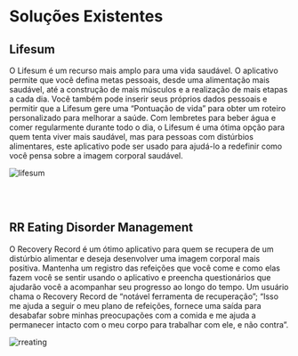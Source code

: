 # Soluções Existentes


## Lifesum
O Lifesum é um recurso mais amplo para uma vida saudável. O aplicativo permite que você defina metas pessoais, desde uma alimentação mais saudável, até a construção de mais músculos e a realização de mais etapas a cada dia. Você também pode inserir seus próprios dados pessoais e permitir que a Lifesum gere uma “Pontuação de vida” para obter um roteiro personalizado para melhorar a saúde. Com lembretes para beber água e comer regularmente durante todo o dia, o Lifesum é uma ótima opção para quem tenta viver mais saudável, mas para pessoas com distúrbios alimentares, este aplicativo pode ser usado para ajudá-lo a redefinir como você pensa sobre a imagem corporal saudável.

![lifesum](https://github.com/user-attachments/assets/8ee87c05-3ed9-4373-88ae-9d5351c4834b)

<br><br>
## RR Eating Disorder Management
O Recovery Record é um ótimo aplicativo para quem se recupera de um distúrbio alimentar e deseja desenvolver uma imagem corporal mais positiva. Mantenha um registro das refeições que você come e como elas fazem você se sentir usando o aplicativo e preencha questionários que ajudarão você a acompanhar seu progresso ao longo do tempo. Um usuário chama o Recovery Record de “notável ferramenta de recuperação”; “Isso me ajuda a seguir o meu plano de refeições, fornece uma saída para desabafar sobre minhas preocupações com a comida e me ajuda a permanecer intacto com o meu corpo para trabalhar com ele, e não contra”.

![rreating](https://github.com/user-attachments/assets/123da05e-ce81-493a-b59f-623f37d80755)
